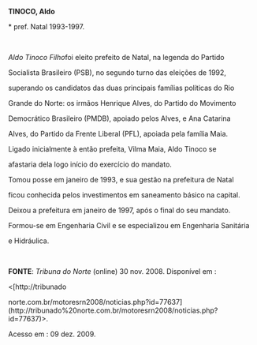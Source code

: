 **TINOCO, Aldo**



\* pref. Natal 1993-1997.



 



*Aldo Tinoco Filho*foi eleito prefeito de Natal, na legenda do Partido

Socialista Brasileiro (PSB), no segundo turno das eleições de 1992,

superando os candidatos das duas principais famílias políticas do Rio

Grande do Norte: os irmãos Henrique Alves, do Partido do Movimento

Democrático Brasileiro (PMDB), apoiado pelos Alves, e Ana Catarina

Alves, do Partido da Frente Liberal (PFL), apoiada pela família Maia.

Ligado inicialmente à então prefeita, Vilma Maia, Aldo Tinoco se

afastaria dela logo início do exercício do mandato.



Tomou posse em janeiro de 1993, e sua gestão na prefeitura de Natal

ficou conhecida pelos investimentos em saneamento básico na capital.

Deixou a prefeitura em janeiro de 1997, após o final do seu mandato.



Formou-se em Engenharia Civil e se especializou em Engenharia Sanitária

e Hidráulica.



 



**FONTE**: *Tribuna do Norte* (online) 30 nov. 2008. Disponível em :

\<[http://tribunado

norte.com.br/motoresrn2008/noticias.php?id=77637](http://tribunado%20norte.com.br/motoresrn2008/noticias.php?id=77637)\>.

Acesso em : 09 dez. 2009.

